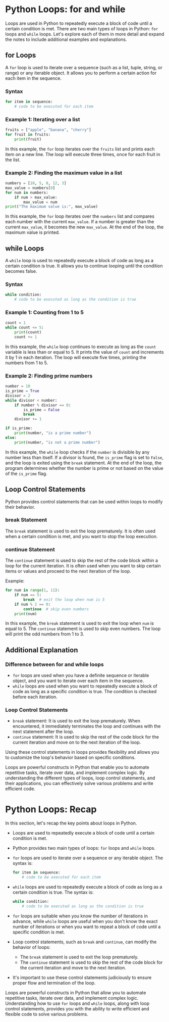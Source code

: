 # Python Loops: for and while

Loops are used in Python to repeatedly execute a block of code until a certain condition is met. There are two main types of loops in Python: `for` loops and `while` loops. Let's explore each of them in more detail and expand the notes to include additional examples and explanations.

## for Loops

A `for` loop is used to iterate over a sequence (such as a list, tuple, string, or range) or any iterable object. It allows you to perform a certain action for each item in the sequence.

### Syntax

```python
for item in sequence:
    # code to be executed for each item
```

### Example 1: Iterating over a list

```python
fruits = ["apple", "banana", "cherry"]
for fruit in fruits:
    print(fruit)
```

In this example, the `for` loop iterates over the `fruits` list and prints each item on a new line. The loop will execute three times, once for each fruit in the list.

### Example 2: Finding the maximum value in a list

```python
numbers = [10, 5, 8, 12, 3]
max_value = numbers[0]
for num in numbers:
    if num > max_value:
        max_value = num
print("The maximum value is:", max_value)
```

In this example, the `for` loop iterates over the `numbers` list and compares each number with the current `max_value`. If a number is greater than the current `max_value`, it becomes the new `max_value`. At the end of the loop, the maximum value is printed.

## while Loops

A `while` loop is used to repeatedly execute a block of code as long as a certain condition is true. It allows you to continue looping until the condition becomes false.

### Syntax

```python
while condition:
    # code to be executed as long as the condition is true
```

### Example 1: Counting from 1 to 5

```python
count = 1
while count <= 5:
    print(count)
    count += 1
```

In this example, the `while` loop continues to execute as long as the `count` variable is less than or equal to 5. It prints the value of `count` and increments it by 1 in each iteration. The loop will execute five times, printing the numbers from 1 to 5.

### Example 2: Finding prime numbers

```python
number = 10
is_prime = True
divisor = 2
while divisor < number:
    if number % divisor == 0:
        is_prime = False
        break
    divisor += 1

if is_prime:
    print(number, "is a prime number")
else:
    print(number, "is not a prime number")
```

In this example, the `while` loop checks if the `number` is divisible by any number less than itself. If a divisor is found, the `is_prime` flag is set to `False`, and the loop is exited using the `break` statement. At the end of the loop, the program determines whether the number is prime or not based on the value of the `is_prime` flag.

## Loop Control Statements

Python provides control statements that can be used within loops to modify their behavior.

### break Statement

The `break` statement is used to exit the loop prematurely. It is often used when a certain condition is met, and you want to stop the loop execution.

### continue Statement

The `continue` statement is used to skip the rest of the code
block within a loop for the current iteration. It is often used when you want to skip certain items or values and proceed to the next iteration of the loop.

Example:

```python
for num in range(1, 11):
    if num == 5:
        break  # exit the loop when num is 5
    if num % 2 == 0:
        continue  # skip even numbers
    print(num)
```

In this example, the `break` statement is used to exit the loop when `num` is equal to 5. The `continue` statement is used to skip even numbers. The loop will print the odd numbers from 1 to 3.

## Additional Explanation

### Difference between for and while loops

- `for` loops are used when you have a definite sequence or iterable object, and you want to iterate over each item in the sequence.
- `while` loops are used when you want to repeatedly execute a block of code as long as a specific condition is true. The condition is checked before each iteration.

### Loop Control Statements

- `break` statement: It is used to exit the loop prematurely. When encountered, it immediately terminates the loop and continues with the next statement after the loop.
- `continue` statement: It is used to skip the rest of the code block for the current iteration and move on to the next iteration of the loop.

Using these control statements in loops provides flexibility and allows you to customize the loop's behavior based on specific conditions.

Loops are powerful constructs in Python that enable you to automate repetitive tasks, iterate over data, and implement complex logic. By understanding the different types of loops, loop control statements, and their applications, you can effectively solve various problems and write efficient code.

# Python Loops: Recap

In this section, let's recap the key points about loops in Python.

- Loops are used to repeatedly execute a block of code until a certain condition is met.
- Python provides two main types of loops: `for` loops and `while` loops.
- `for` loops are used to iterate over a sequence or any iterable object. The syntax is:

  ```python
  for item in sequence:
      # code to be executed for each item
  ```

- `while` loops are used to repeatedly execute a block of code as long as a certain condition is true. The syntax is:

  ```python
  while condition:
      # code to be executed as long as the condition is true
  ```

- `for` loops are suitable when you know the number of iterations in advance, while `while` loops are useful when you don't know the exact number of iterations or when you want to repeat a block of code until a specific condition is met.
- Loop control statements, such as `break` and `continue`, can modify the behavior of loops:
  - The `break` statement is used to exit the loop prematurely.
  - The `continue` statement is used to skip the rest of the code block for the current iteration and move to the next iteration.
- It's important to use these control statements judiciously to ensure proper flow and termination of the loop.

Loops are powerful constructs in Python that allow you to automate repetitive tasks, iterate over data, and implement complex logic. Understanding how to use `for` loops and `while` loops, along with loop control statements, provides you with the ability to write efficient and flexible code to solve various problems.
